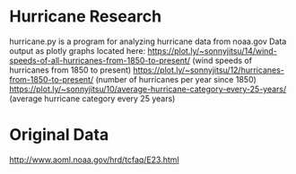 # Hurricane Research
hurricane.py is a program for analyzing hurricane data from noaa.gov
Data output as plotly graphs located here:
https://plot.ly/~sonnyjitsu/14/wind-speeds-of-all-hurricanes-from-1850-to-present/ (wind speeds of hurricanes from 1850 to present)
https://plot.ly/~sonnyjitsu/12/hurricanes-from-1850-to-present/ (number of hurricanes per year since 1850)
https://plot.ly/~sonnyjitsu/10/average-hurricane-category-every-25-years/ (average hurricane category every 25 years)

# Original Data
http://www.aoml.noaa.gov/hrd/tcfaq/E23.html
